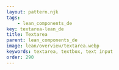 ```yaml
---
layout: pattern.njk
tags: 
    - lean_components_de
key: textarea-lean_de
title: Textarea
parent: lean_components_de
image: lean/overview/textarea.webp
keywords: textarea, textbox, text input
order: 290
---
```

